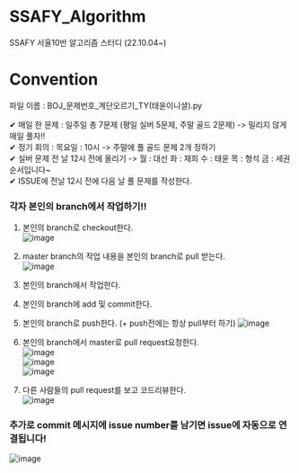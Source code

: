 # SSAFY_Algorithm
SSAFY 서울10반 알고리즘 스터디 (22.10.04~)  

# Convention
파일 이름 : BOJ_문제번호_계단오르기_TY(태윤이니셜).py

✔ 매일 한 문제 : 일주일 총 7문제 (평일 실버 5문제, 주말 골드 2문제) -> 밀리지 않게 매일 풀자!!  
✔ 정기 회의 : 목요일 : 10시  -> 주말에 풀 골드 문제 2개 정하기  
✔ 실버 문제 전 날 12시 전에 올리기 -> 월 : 대선 화 : 재희 수 : 태윤 목 : 형석 금 : 세권 순서입니다~  
✔ ISSUE에 전날 12시 전에 다음 날 풀 문제를 작성한다.

### 각자 본인의 branch에서 작업하기!!
1. 본인의 branch로 checkout한다.  
![image](https://user-images.githubusercontent.com/68904159/193990480-2e92b454-ca69-471c-a19c-1e4f6f1572dd.png)
2. master branch의 작업 내용을 본인의 branch로 pull 받는다.  
![image](https://user-images.githubusercontent.com/68904159/193991299-a78eff0c-8e70-4ae7-a523-47d71eb081c3.png)
3. 본인의 branch에서 작업한다.  
4. 본인의 branch에 add 및 commit한다.  
5. 본인의 branch로 push한다. (+ push전에는 항상 pull부터 하기)
![image](https://user-images.githubusercontent.com/68904159/193991674-b7c9bd34-fb2e-4962-9b85-e26ac0a26c38.png)  
6. 본인의 branch에서 master로 pull request요청한다.  
![image](https://user-images.githubusercontent.com/68904159/193991743-1aa7b216-965a-4cc2-8e38-be47e052b0ae.png)  
![image](https://user-images.githubusercontent.com/68904159/193991783-ca305205-cc0e-4401-b7d6-ad4ceb9b5258.png)  
![image](https://user-images.githubusercontent.com/68904159/193991834-59b1daaa-48d8-411a-ad1f-820c4020bc80.png)  
  
7. 다른 사람들의 pull request를 보고 코드리뷰한다.  
![image](https://user-images.githubusercontent.com/68904159/193991915-4264dc02-7ea1-4379-9e43-0c79fc9aa17f.png)  

### 추가로 commit 메시지에 issue number를 남기면 issue에 자동으로 연결됩니다!  
![image](https://user-images.githubusercontent.com/68904159/193991976-3f75eaa3-74fa-4a91-8c63-13ded3ee938f.png)  
